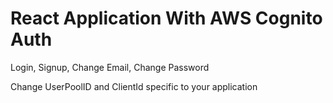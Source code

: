 # React Application With AWS Cognito Auth
Login, Signup, Change Email, Change Password


Change UserPoolID and ClientId specific to your application
